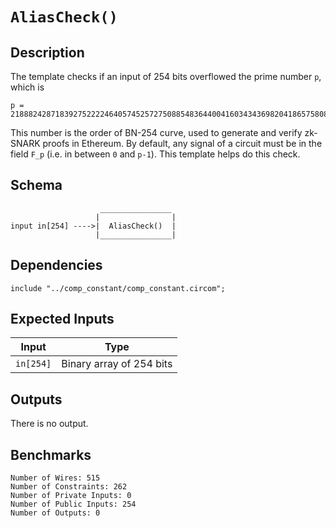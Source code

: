 # `AliasCheck()`

## Description

The template checks if an input of 254 bits overflowed the prime number `p`, which is 
```
p = 21888242871839275222246405745257275088548364400416034343698204186575808495617
```
This number is the order of BN-254 curve, used to generate and verify zk-SNARK proofs in Ethereum. By default, any signal of a circuit must be in the field `F_p` (i.e. in between `0` and `p-1`). This template helps do this check.

## Schema

```
                    ________________     
                   |                |
input in[254] ---->|  AliasCheck()  |
                   |________________|     
```

## Dependencies

```
include "../comp_constant/comp_constant.circom";
```

## Expected Inputs

| Input              | Type                         |
| -------------      | -------------                | 
| `in[254]`          | Binary array of 254 bits     |

## Outputs

There is no output.

## Benchmarks 

```
Number of Wires: 515
Number of Constraints: 262
Number of Private Inputs: 0
Number of Public Inputs: 254
Number of Outputs: 0
```
